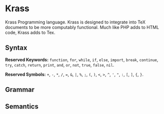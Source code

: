 # Krass
Krass Programming language. Krass is designed to integrate into TeX documents to be more computably functional. Much like PHP adds to HTML code, Krass adds to Tex. 

## Syntax

**Reserved Keywords:** `function`, `for`, `while`, `if`, `else`, `import`, `break`, `continue`, `try`, `catch`, `return`, `print`, `and`, `or`, `not`, `true`, `false`, `nil`. 

**Reserved Symbols:** `+`, `-`, `*`, `/`, `=`, `&`, `|`, `%`, `;`, `(`, `)`, `<`, `>`, `^`, `'`, `"`, `:`, `[`, `]`, `{`, `}`. 

## Grammar

## Semantics
